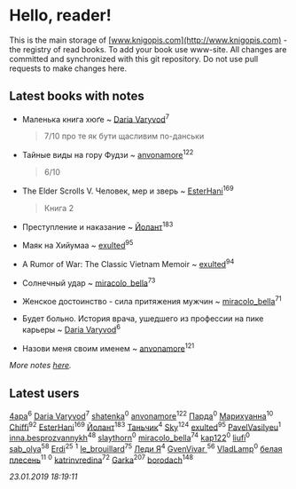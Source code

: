# Hello, reader!
This is the main storage of [www.knigopis.com](http://www.knigopis.com) - the registry of read books.
To add your book use www-site. All changes are committed and synchronized with this git repository.
Do not use pull requests to make changes here.


## Latest books with notes
* Маленька книга хюґе ~ [Daria Varyvod](users/829/829893410524253-facebook)<sup>7</sup>
    > 7/10 про те як бути щасливим по-данськи

* Тайные виды на гору Фудзи ~ [anvonamore](users/595/5957175-vkontakte)<sup>122</sup>
    > 6/10

* The Elder Scrolls V. Человек, мер и зверь ~ [EsterHani](users/305/30558181-vkontakte)<sup>169</sup>
    > Книга 2

* Преступление и наказание ~ [Йолант](users/104/104690883692185089260-google)<sup>183</sup>

* Маяк на Хийумаа ~ [exulted](users/100/100599204551896265722-google)<sup>95</sup>

* A Rumor of War: The Classic Vietnam Memoir ~ [exulted](users/100/100599204551896265722-google)<sup>94</sup>

* Солнечный удар ~ [miracolo_bella](users/180/180139283-vkontakte)<sup>73</sup>

* Женское достоинство - сила притяжения мужчин ~ [miracolo_bella](users/180/180139283-vkontakte)<sup>71</sup>

* Будет больно. История врача, ушедшего из профессии на пике карьеры ~ [Daria Varyvod](users/829/829893410524253-facebook)<sup>6</sup>

* Назови меня своим именем ~ [anvonamore](users/595/5957175-vkontakte)<sup>121</sup>


_More notes [here](latest_books_with_notes.md)._


## Latest users
[4apa](users/117/117392596378069249667-google)<sup>6</sup> 
[Daria Varyvod](users/829/829893410524253-facebook)<sup>7</sup> 
[shatenka](users/109/109239518638557679611-google)<sup>0</sup> 
[anvonamore](users/595/5957175-vkontakte)<sup>122</sup> 
[Парда](users/809/8093-vkontakte)<sup>0</sup> 
[Марихуанна](users/101/101373950743550846629-google)<sup>10</sup> 
[Chiffi](users/105/105831994080785626680-google)<sup>92</sup> 
[EsterHani](users/305/30558181-vkontakte)<sup>169</sup> 
[Йолант](users/104/104690883692185089260-google)<sup>183</sup> 
[Таньчик](users/209/2096581563762610-facebook)<sup>4</sup> 
[Sky](users/118/118049897850017649660-google)<sup>124</sup> 
[exulted](users/100/100599204551896265722-google)<sup>95</sup> 
[PavelVasilyeu](users/101/101313415532438839738-google)<sup>1</sup> 
[inna.besprozvannykh](users/733/73323849-yandex)<sup>48</sup> 
[slaythorn](users/782/7821585344375844810-mailru)<sup>0</sup> 
[miracolo_bella](users/180/180139283-vkontakte)<sup>74</sup> 
[kap122](users/887/88735301-yandex)<sup>0</sup> 
[liufi](users/153/1535375-vkontakte)<sup>0</sup> 
[sab_olya](users/139/139338401-vkontakte)<sup>58</sup> 
[Erdi](users/104/104289450206538776186-googleplus)<sup>25</sup> 
[](users/382/382205963-vkontakte)<sup>1</sup> 
[le_brouillard](users/133/13330781-vkontakte)<sup>75</sup> 
[Леди Я](users/207/2079380078781646-facebook)<sup>4</sup> 
[GvenVivar ](users/158/158266434925901-facebook)<sup>56</sup> 
[VladLamp](users/108/108690635733644174817-google)<sup>0</sup> 
[белая плесень](users/104/104448632954411726505-google)<sup>11</sup> 
[](users/176/176006446-yandex)<sup>0</sup> 
[katrinvredina](users/233/2336755-vkontakte)<sup>72</sup> 
[Garka](users/115/115753719718250012620-google)<sup>207</sup> 
[borodach](users/157/15706320-vkontakte)<sup>148</sup> 


_23.01.2019 18:19:11_
